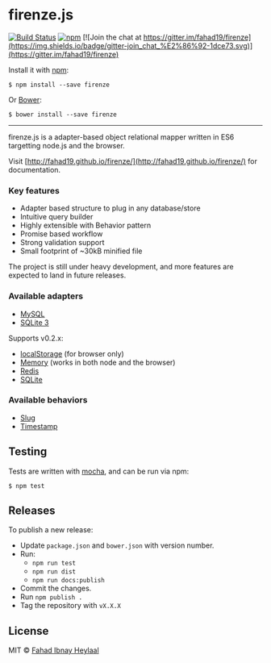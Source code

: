 # firenze.js

[![Build Status](https://img.shields.io/travis/fahad19/firenze/master.svg)](http://travis-ci.org/fahad19/firenze) [![npm](https://img.shields.io/npm/v/firenze.svg)](https://www.npmjs.com/package/firenze) [![Join the chat at https://gitter.im/fahad19/firenze](https://img.shields.io/badge/gitter-join_chat_%E2%86%92-1dce73.svg)](https://gitter.im/fahad19/firenze)

Install it with [npm](https://npmjs.com):

```
$ npm install --save firenze
```

Or [Bower](http://bower.io):

```
$ bower install --save firenze
```

---

firenze.js is a adapter-based object relational mapper written in ES6 targetting node.js and the browser.

Visit [http://fahad19.github.io/firenze/](http://fahad19.github.io/firenze/) for documentation.

### Key features

* Adapter based structure to plug in any database/store
* Intuitive query builder
* Highly extensible with Behavior pattern
* Promise based workflow
* Strong validation support
* Small footprint of ~30kB minified file

The project is still under heavy development, and more features are expected to land in future releases.

### Available adapters

* [MySQL](https://github.com/fahad19/firenze-adapter-mysql)
* [SQLite 3](https://github.com/fahad19/firenze-adapter-sqlite3)

Supports v0.2.x:

* [localStorage](https://github.com/fahad19/firenze-adapter-localstorage) (for browser only)
* [Memory](https://github.com/fahad19/firenze-adapter-memory) (works in both node and the browser)
* [Redis](https://github.com/fahad19/firenze-adapter-redis)
* [SQLite](https://github.com/alexweber/firenze-adapter-sqlite)

### Available behaviors

* [Slug](https://github.com/fahad19/firenze-behavior-slug)
* [Timestamp](https://github.com/fahad19/firenze-behavior-timestamp)

## Testing

Tests are written with [mocha](http://visionmedia.github.com/mocha/), and can be run via npm:

```
$ npm test
```

## Releases

To publish a new release:

* Update `package.json` and `bower.json` with version number.
* Run:
  * `npm run test`
  * `npm run dist`
  * `npm run docs:publish`
* Commit the changes.
* Run `npm publish .`
* Tag the repository with `vX.X.X`

## License

MIT © [Fahad Ibnay Heylaal](http://fahad19.com)
